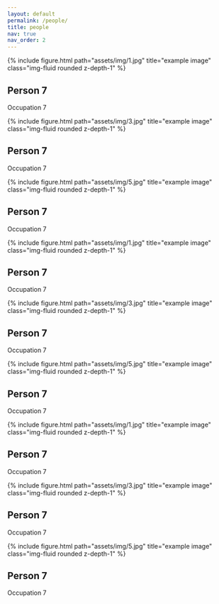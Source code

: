 ```yaml
---
layout: default
permalink: /people/
title: people
nav: true
nav_order: 2
---
```


<div class="row">
    <div class="col-sm mt-3 mt-md-0">
        {% include figure.html path="assets/img/1.jpg" title="example image" class="img-fluid rounded z-depth-1" %}
        <h2>Person 7</h2>
        <p>Occupation 7</p>
    </div>
    <div class="col-sm mt-3 mt-md-0">
        {% include figure.html path="assets/img/3.jpg" title="example image" class="img-fluid rounded z-depth-1" %}
        <h2>Person 7</h2>
        <p>Occupation 7</p>
    </div>
    <div class="col-sm mt-3 mt-md-0">
        {% include figure.html path="assets/img/5.jpg" title="example image" class="img-fluid rounded z-depth-1" %}
        <h2>Person 7</h2>
        <p>Occupation 7</p>
    </div>
</div>

<div class="row">
    <div class="col-sm mt-3 mt-md-0">
        {% include figure.html path="assets/img/1.jpg" title="example image" class="img-fluid rounded z-depth-1" %}
        <h2>Person 7</h2>
        <p>Occupation 7</p>
    </div>
    <div class="col-sm mt-3 mt-md-0">
        {% include figure.html path="assets/img/3.jpg" title="example image" class="img-fluid rounded z-depth-1" %}
        <h2>Person 7</h2>
        <p>Occupation 7</p>
    </div>
    <div class="col-sm mt-3 mt-md-0">
        {% include figure.html path="assets/img/5.jpg" title="example image" class="img-fluid rounded z-depth-1" %}
        <h2>Person 7</h2>
        <p>Occupation 7</p>
    </div>
</div>

<div class="row">
    <div class="col-sm mt-3 mt-md-0">
        {% include figure.html path="assets/img/1.jpg" title="example image" class="img-fluid rounded z-depth-1" %}
        <h2>Person 7</h2>
        <p>Occupation 7</p>
    </div>
    <div class="col-sm mt-3 mt-md-0">
        {% include figure.html path="assets/img/3.jpg" title="example image" class="img-fluid rounded z-depth-1" %}
        <h2>Person 7</h2>
        <p>Occupation 7</p>
    </div>
    <div class="col-sm mt-3 mt-md-0">
        {% include figure.html path="assets/img/5.jpg" title="example image" class="img-fluid rounded z-depth-1" %}
        <h2>Person 7</h2>
        <p>Occupation 7</p>
    </div>
</div>